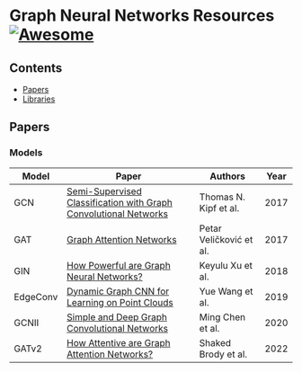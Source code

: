 # Graph Neural Networks Resources  [![Awesome](https://awesome.re/badge-flat.svg)](https://awesome.re)

## Contents

- [Papers](#papers)
- [Libraries](#libraries)

## Papers

### Models

| Model | Paper | Authors | Year |
|-----|------------------|--------------|-----|
| GCN | [Semi-Supervised Classification with Graph Convolutional Networks](https://arxiv.org/abs/1609.02907) | Thomas N. Kipf et al. | 2017 |
| GAT | [Graph Attention Networks](https://arxiv.org/abs/1710.10903) | Petar Veličković et al. | 2017 |
| GIN | [How Powerful are Graph Neural Networks?](https://arxiv.org/abs/1810.00826) | Keyulu Xu et al. | 2018 |
| EdgeConv | [Dynamic Graph CNN for Learning on Point Clouds](https://arxiv.org/pdf/1801.07829) | Yue Wang et al.| 2019
| GCNII | [Simple and Deep Graph Convolutional Networks](https://arxiv.org/abs/2007.02133) | Ming Chen et al.| 2020
| GATv2 | [How Attentive are Graph Attention Networks?](https://arxiv.org/abs/2105.14491) | Shaked Brody et al.| 2022



